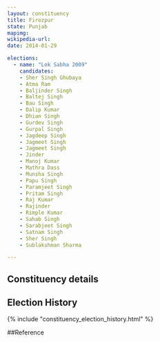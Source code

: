 ```yaml
---
layout: constituency
title: Firozpur
state: Punjab
mapimg: 
wikipedia-url: 
date: 2014-01-29

elections: 
  - name: "Lok Sabha 2009"
    candidates: 
    - Sher Singh Ghubaya 
    - Atma Ram 
    - Baljinder Singh 
    - Baltej Singh 
    - Bau Singh 
    - Dalip Kumar 
    - Dhian Singh 
    - Gurdev Singh 
    - Gurpal Singh 
    - Jagdeep Singh 
    - Jagmeet Singh 
    - Jagmeet Singh 
    - Jinder 
    - Manoj Kumar 
    - Mathra Dass 
    - Munsha Singh 
    - Papu Singh 
    - Paramjeet Singh 
    - Pritam Singh 
    - Raj Kumar 
    - Rajinder 
    - Rimple Kumar 
    - Sahab Singh 
    - Sarabjeet Singh 
    - Satnam Singh 
    - Sher Singh 
    - Sublakshman Sharma 

---
```

## Constituency details


## Election History
{% include "constituency_election_history.html" %}

##Reference

